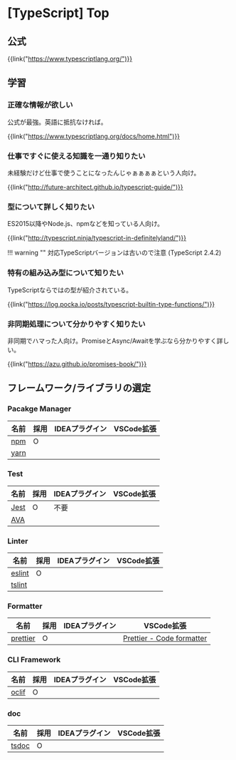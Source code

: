 # [TypeScript] Top


公式
----

{{link("https://www.typescriptlang.org/")}}


学習
----

### 正確な情報が欲しい

公式が最強。英語に抵抗なければ。

{{link("https://www.typescriptlang.org/docs/home.html")}}

### 仕事ですぐに使える知識を一通り知りたい

未経験だけど仕事で使うことになったんじゃぁぁぁぁという人向け。

{{link("http://future-architect.github.io/typescript-guide/")}}

### 型について詳しく知りたい

ES2015以降やNode.js、npmなどを知っている人向け。

{{link("http://typescript.ninja/typescript-in-definitelyland/")}}

!!! warning ""
    対応TypeScriptバージョンは古いので注意 (TypeScript 2.4.2)

### 特有の組み込み型について知りたい

TypeScriptならではの型が紹介されている。

{{link("https://log.pocka.io/posts/typescript-builtin-type-functions/")}}

### 非同期処理について分かりやすく知りたい

非同期でハマった人向け。PromiseとAsync/Awaitを学ぶなら分かりやすく詳しい。

{{link("https://azu.github.io/promises-book/")}}


フレームワーク/ライブラリの選定
-------------------------------

### Pacakge Manager

|  名前  | 採用 | IDEAプラグイン | VSCode拡張 |
| ------ | ---- | -------------- | ---------- |
| [npm]  | O    |                |            |
| [yarn] |      |                |            |

[npm]: https://www.npmjs.com/
[yarn]: https://yarnpkg.com/ja/


### Test

|  名前  | 採用 | IDEAプラグイン | VSCode拡張 |
| ------ | ---- | -------------- | ---------- |
| [Jest] | O    | 不要           |            |
| [AVA]  |      |                |            |

[jest]: https://jestjs.io/ja/
[ava]: https://github.com/avajs/ava


### Linter

|   名前   | 採用 | IDEAプラグイン | VSCode拡張 |
| -------- | ---- | -------------- | ---------- |
| [eslint] | O    |                |            |
| [tslint] |      |                |            |

[eslint]: https://eslint.org/
[tslint]: https://palantir.github.io/tslint/


### Formatter

|    名前    | 採用 | IDEAプラグイン |         VSCode拡張          |
| ---------- | ---- | -------------- | --------------------------- |
| [prettier] | O    |                | [Prettier - Code formatter] |

[prettier]: https://prettier.io/
[Prettier - Code formatter]: https://marketplace.visualstudio.com/items?itemName=esbenp.prettier-vscode


### CLI Framework

|  名前   | 採用 | IDEAプラグイン | VSCode拡張 |
| ------- | ---- | -------------- | ---------- |
| [oclif] | O    |                |            |

[oclif]: https://oclif.io/docs/introduction


### doc

|  名前   | 採用 | IDEAプラグイン | VSCode拡張 |
| ------- | ---- | -------------- | ---------- |
| [tsdoc] | O    |                |            |

[tsdoc]: https://github.com/microsoft/tsdoc
